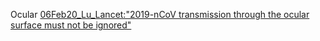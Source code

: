 
Ocular
[06Feb20_Lu_Lancet:"2019-nCoV transmission through the ocular surface must not be ignored"](https://www.thelancet.com/action/showPdf?pii=S0140-6736%2820%2930313-5)
